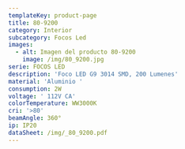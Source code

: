 ```yaml
---
templateKey: product-page
title: 80-9200
category: Interior
subcategory: Focos Led
images:
  - alt: Imagen del producto 80-9200
    image: /img/80_9200.jpg
serie: FOCOS LED
description: 'Foco LED G9 3014 SMD, 200 Lumenes'
material: 'Aluminio '
consumption: 2W
voltage: ' 112V CA'
colorTemperature: WW3000K
cri: '>80'
beamAngle: 360°
ip: IP20
dataSheet: /img/_80_9200.pdf
---
```


